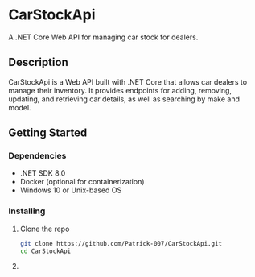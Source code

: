 # CarStockApi

A .NET Core Web API for managing car stock for dealers.

## Description

CarStockApi is a Web API built with .NET Core that allows car dealers to manage their inventory. It provides endpoints for adding, removing, updating, and retrieving car details, as well as searching by make and model.

## Getting Started

### Dependencies

* .NET SDK 8.0
* Docker (optional for containerization)
* Windows 10 or Unix-based OS

### Installing

1. Clone the repo
   ```bash
   git clone https://github.com/Patrick-007/CarStockApi.git
   cd CarStockApi
2. 